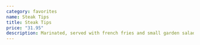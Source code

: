 ```yaml
---
category: favorites
name: Steak Tips
title: Steak Tips
price: "31.95"
description: Marinated, served with french fries and small garden salad
---
```


